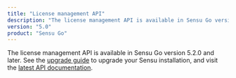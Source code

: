 ```yaml
---
title: "License management API"
description: "The license management API is available in Sensu Go version 5.2.0 and later."
version: "5.0"
product: "Sensu Go"
---
```


The license management API is available in Sensu Go version 5.2.0 and later.
See the [upgrade guide][6] to upgrade your Sensu installation, and visit the [latest API documentation][7].

[6]: /sensu-go/latest/installation/upgrade
[7]: /sensu-go/latest/api/license
